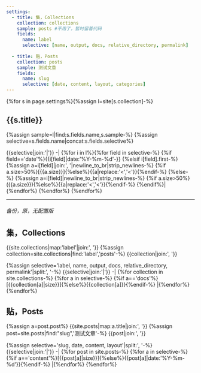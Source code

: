 ```yaml
---
settings:
  - title: 集，Collections
    collection: collections
    sample: posts #不用了，暂时留着代码
    fields:
      name: label
      selective: [name, output, docs, relative_directory, permalink]
    
  - title: 贴，Posts
    collection: posts
    sample: 测试文章
    fields:
      name: slug
      selective: [date, content, layout, categories]
---
```

{%for s in page.settings%}{%assign l=site[s.collection]-%}
  ## {{s.title}}
  {%assign sample=l|find:s.fields.name,s.sample-%}
  {%assign selective=s.fields.name|concat:s.fields.selective%}
  
  {{selective|join:'|'}}
  -|
  {%for i in l%}{%for field in selective-%}
    {%if field=='date'%}{{i[field]|date:'%Y-%m-%d'-}}
    {%elsif i[field].first-%}
      {%assign a=i[field]|join:', '|newline_to_br|strip_newlines-%}
      {%if a.size>50%}[{{a.size}}]{%else%}{{a|replace:'<','&lt;'}}{%endif-%}
    {%else-%}
      {%assign a=i[field]|newline_to_br|strip_newlines-%}
      {%if a.size>50%}({{a.size}}){%else%}{{a|replace:'<','&lt;'}}{%endif-%}
    {%endif%}|{%endfor%}
  {%endfor%}
{%endfor%}

---
###### 备份，原，无配置版
## 集，Collections
{{site.collections|map:'label'|join:', '}}
{%assign collection=site.collections|find:'label','posts'-%}
{{collection|join:', '}}

{%assign selective='label, name, output, docs, relative_directory, permalink'|split:', '-%}
{{selective|join:'|'}}
-|
{%for collection in site.collections-%}
{%for a in selective-%}
{%if a=='docs'%}[{{collection[a]|size}}]{%else%}{{collection[a]}}{%endif-%}
|{%endfor%}
{%endfor%}

## 贴，Posts
{%assign a=post.post%}
{{site.posts|map:a.title|join:', '}}
{%assign post=site.posts|find:"slug",'测试文章'-%}
{{post|join:', '}}

{%assign selective='slug, date, content, layout'|split:', '-%}
{{selective|join:'|'}}
-|
{%for post in site.posts-%}
{%for a in selective-%}
{%if a=='content'%}[{{post[a]|size}}]{%else%}{{post[a]|date:'%Y-%m-%d'}}{%endif-%}
|{%endfor%}
{%endfor%}
